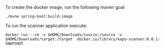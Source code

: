 

To create the docker image, run the following maven goal:

```
./mvnw spring-boot:build-image
```

To run the scanner application execute:

```
docker run --rm -v $HOME/Downloads/source:/source -v $HOME/Downloads/target:/target  docker.io/library/kapo-scanner:0.0.1-SNAPSHOT
```

